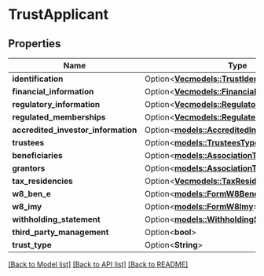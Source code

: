 # TrustApplicant

## Properties

Name | Type | Description | Notes
------------ | ------------- | ------------- | -------------
**identification** | Option<[**Vec<models::TrustIdentification>**](TrustIdentification.md)> |  | [optional]
**financial_information** | Option<[**Vec<models::FinancialInformation>**](FinancialInformation.md)> |  | [optional]
**regulatory_information** | Option<[**Vec<models::RegulatoryInformation>**](RegulatoryInformation.md)> |  | [optional]
**regulated_memberships** | Option<[**Vec<models::RegulatedMembership>**](RegulatedMembership.md)> |  | [optional]
**accredited_investor_information** | Option<[**models::AccreditedInvestorInformation**](AccreditedInvestorInformation.md)> |  | [optional]
**trustees** | Option<[**models::TrusteesType**](TrusteesType.md)> |  | [optional]
**beneficiaries** | Option<[**models::AssociationTypeEntities**](AssociationTypeEntities.md)> |  | [optional]
**grantors** | Option<[**models::AssociationTypeEntities**](AssociationTypeEntities.md)> |  | [optional]
**tax_residencies** | Option<[**Vec<models::TaxResidency>**](TaxResidency.md)> |  | [optional]
**w8_ben_e** | Option<[**models::FormW8Bene**](FormW8BENE.md)> |  | [optional]
**w8_imy** | Option<[**models::FormW8Imy**](FormW8IMY.md)> |  | [optional]
**withholding_statement** | Option<[**models::WithholdingStatementType**](WithholdingStatementType.md)> |  | [optional]
**third_party_management** | Option<**bool**> |  | [optional]
**trust_type** | Option<**String**> |  | [optional]

[[Back to Model list]](../README.md#documentation-for-models) [[Back to API list]](../README.md#documentation-for-api-endpoints) [[Back to README]](../README.md)


